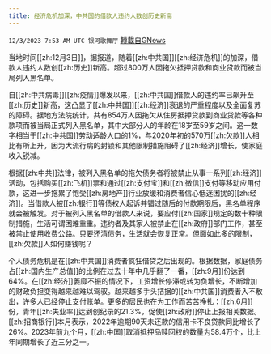 ```yaml
---
title: 经济危机加深，中共国的借款人违约人数创历史新高
---
```

`12/3/2023 7:53 AM UTC 银河歌舞厅` [轉載自GNews](https://gnews.org/articles/2065320)

当地时间[[zh:12月3日]]，据报道，随着[[zh:中共国]][[zh:经济危机]]的加深，借款人违约人数创[[zh:历史]]新高。超过800万人因拖欠抵押贷款和商业贷款而被当局列入黑名单。

自[[zh:中共病毒]][[zh:疫情]]爆发以来，[[zh:中共国]]借款人的违约率已飙升至[[zh:历史]]新高，这凸显了[[zh:中共国]][[zh:经济]]衰退的严重程度以及全面复苏的障碍。据地方法院统计，共有854万人因拖欠从住房抵押贷款到商业贷款等各种款项而被当局正式列入黑名单，其中大部分人的年龄在18岁至59岁之间。这一数字相当于[[zh:中共国]]劳动适龄人口的1%，与2020年初的570万[[zh:欠款]]人相比有所上升，因为大流行病的封锁和其他限制措施阻碍了[[zh:经济]]增长，使家庭收入锐减。

根据[[zh:中共]]法律，被列入黑名单的拖欠债务者将被禁止从事一系列[[zh:经济]]活动，包括购买[[zh:飞机]]票和通过[[zh:支付宝]]和[[zh:微信]]支付等移动应用付款，这进一步拖累了饱受[[zh:房地产]]行业放缓和消费者信心低迷困扰的[[zh:经济]]。当借款人被[[zh:银行]]等债权人起诉并错过随后的付款期限后，黑名单程序就会被触发。对于被列入黑名单的借款人来说，要应付[[zh:国家]]规定的数十种限制措施，生活可谓困难重重。违约者及其家人被禁止在[[zh:政府]]部门工作，甚至被禁止使用收费公路。只要还清债务，生活就会恢复正常。但面如此多的限制，[[zh:欠款]]人如何赚钱呢？

个人债务危机是在[[zh:中共国]]消费者疯狂借贷之后出现的。根据数据，家庭债务占[[zh:国内生产总值]]的比例在过去十年中几乎翻了一番，[[zh:9月]]份达到64%。在[[zh:经济]]萎靡不振的情况下，工资增长停滞或转为负增长，不断增加的财政负担变得越来越难以驾驭。越来越多手头拮据的[[zh:中共国]]消费者入不敷出，许多人已经停止支付账单。更多的居民也在为工作而苦苦挣扎：[[zh:6月]]份，青年[[zh:失业率]]达到创纪录的21.3%，促使[[zh:政府]]停止上报相关数据。[[zh:招商银行]]本月表示，2022年逾期90天未还款的信用卡不良贷款同比增长了26%。2023年前九个月，[[zh:中国]]取消抵押品赎回权的数量为58.4万个，比上年同期增长了近三分之一。

